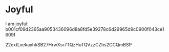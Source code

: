 # Joyful

I am joyful: b001cf09d2365aa9053436096d8a8fd5e39278c6d29965d9c0900f043ce1609f


22extLxekaxhkSB27HrwXsr7TQzHuTQVzzCZhs2CCQmBSP